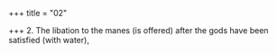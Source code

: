 +++
title = "02"

+++
2. The libation to the manes (is offered) after the gods have been satisfied (with water),

